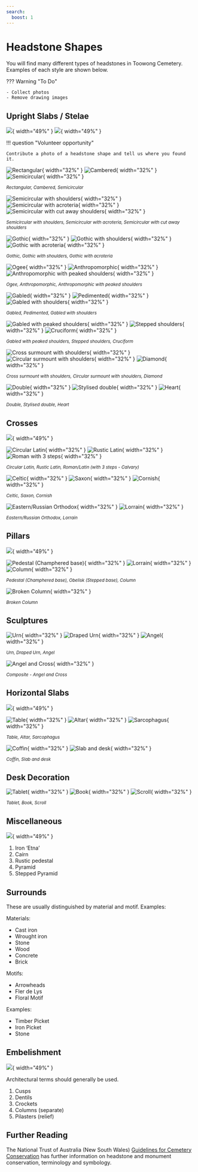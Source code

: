```yaml
---
search:
  boost: 1
---
```


#  Headstone Shapes

You will find many different types of headstones in Toowong Cemetery. Examples of each style are shown below. 


??? Warning "To Do" 

    - Collect photos
    - Remove drawing images
    

## Upright Slabs / Stelae

![](../assets/slabs-1.png){ width="49%" } ![](../assets/slabs-2.png){ width="49%" }


!!! question "Volunteer opportunity"

    Contribute a photo of a headstone shape and tell us where you found it. 
    
    
![Rectangular](../assets/rectangular.png){ width="32%" } ![Cambered](../assets/cambered.png){ width="32%" } ![Semicircular](../assets/semicircular.png){ width="32%" }

*<small>Rectangular, Cambered, Semicircular</small>*

![Semicircular with shoulders](../assets/semicircular-with-shoulders.png){ width="32%" } ![Semicircular with acroteria](../assets/semicircular-with-acroteria.png){ width="32%" } ![Semicircular with cut away shoulders](../assets/semicircular-with-cut-away-shoulders.png){ width="32%" }

*<small>Semicircular with shoulders, Semicircular with acroteria, Semicircular with cut away shoulders</small>*

![Gothic](../assets/gothic.png){ width="32%" } ![Gothic with shoulders](../assets/gothic-with-shoulders.png){ width="32%" } ![Gothic with acroteria](../assets/gothic-with-acroteria.png){ width="32%" }

*<small>Gothic, Gothic with shoulders, Gothic with acroteria </small>*

![Ogee](../assets/ogee.png){ width="32%" } ![Anthropomorphic](../assets/anthropomorphic.png){ width="32%" } ![Anthropomorphic with peaked shoulders](../assets/anthropomorphic-with-peaked-shoulders.png){ width="32%" }

*<small>Ogee, Anthropomorphic, Anthropomorphic with peaked shoulders</small>*

![Gabled](../assets/gabled.png){ width="32%" } ![Pedimented](../assets/pedimented.png){ width="32%" } ![Gabled with shoulders](../assets/gabled-with-shoulders.png){ width="32%" }

*<small>Gabled, Pedimented, Gabled with shoulders</small>*

![Gabled with peaked shoulders](../assets/gabled-with-peaked-shoulders.png){ width="32%" } ![Stepped shoulders](../assets/stepped-shoulders.png){ width="32%" } ![Cruciform](../assets/cruciform.png){ width="32%" }

*<small>Gabled with peaked shoulders, Stepped shoulders, Cruciform</small>*

![Cross surmount with shoulders](../assets/cross-surmount-with-shoulders.png){ width="32%" } ![Circular surmount with shoulders](../assets/circular-surmount-with-shoulders.png){ width="32%" } ![Diamond](../assets/diamond.png){ width="32%" }

*<small>Cross surmount with shoulders, Circular surmount with shoulders, Diamond</small>*

![Double](../assets/double.png){ width="32%" } ![Stylised double](../assets/stylised-double.png){ width="32%" } ![Heart](../assets/heart.png){ width="32%" }

*<small>Double, Stylised double, Heart</small>*

<!-- 
1. Rectangular
2. Cambered
3. Semicircular
4. Semicircular with shoulders
5. Semicircular with acroteria
6. Semicircular with cut away shoulders
7. Gothic
8. Gothic with shoulders
9. Gothic with acroteria
10. Ogee
11. Anthropomorphic
12. Anthropomorphic with peaked shoulders
13. Gabled 
14. Pedimented
15. Gabled with shoulders
16. Gabled with peaked shoulders
17. Stepped shoulders
18. Cruciform
19. Cross surmount with shoulders
20. Circular surmount with shoulders
21. Diamond
22. Double
23. Stylised double 
24. Miscellaneous e.g. Heart
-->

## Crosses

![](../assets/crosses.png){ width="49%" }


![Circular Latin](../assets/circular-latin.png){ width="32%" } ![Rustic Latin](../assets/rustic-latin.png){ width="32%" } ![Roman with 3 steps](../assets/roman-3-steps.png){ width="32%" }

*<small>Circular Latin, Rustic Latin, Roman/Latin (with 3 steps - Calvary)</small>*

![Celtic](../assets/celtic.png){ width="32%" } ![Saxon](../assets/saxon.png){ width="32%" } ![Cornish](../assets/cornish.png){ width="32%" }

*<small>Celtic, Saxon, Cornish</small>*

![Eastern/Russian Orthodox](../assets/orthodox.png){ width="32%" } ![Lorrain](../assets/lorrain.png){ width="32%" } 

*<small>Eastern/Russian Orthodox, Lorrain</small>*

<!--
1. Circular Latin
2. Rustic Latin
3. Roman/Latin (with 3 steps - Calvary)
4. Celtic
5. Saxon
6. Cornish
7. Eastern/Russian Orthodox
8. Lorrain
-->

## Pillars

![](../assets/pillars.png){ width="49%" } 


![Pedestal (Champhered base)](../assets/pedestal.png){ width="32%" } ![Lorrain](../assets/lorrain.png){ width="32%" } ![Column](../assets/column.png){ width="32%" }

*<small>Pedestal (Champhered base), Obelisk (Stepped base), Column</small>*


![Broken Column](../assets/broken-column.png){ width="32%" } 

*<small>Broken Column</small>*

<!--
1. Pedestal (Champhered base)
2. Obelisk (Stepped base)
3. Column
4. Broken Column
-->

## Sculptures

![Urn](../assets/urn.png){ width="32%" } ![Draped Urn](../assets/draped-urn-1x1.jpg){ width="32%" } ![Angel](../assets/column.png){ width="32%" }

*<small>Urn, Draped Urn, Angel</small>*

![Angel and Cross](../assets/angel-and-cross.png){ width="32%" } 

*<small>Composite - Angel and Cross</small>*

<!--
1. Urn
2. Draped Urn
3. Angel
4. Composite - Angel and Cross
-->

## Horizontal Slabs

![](../assets/horizontal-slabs-and-desks.png){ width="49%" }

![Table](../assets/table.png){ width="32%" } ![Altar](../assets/altar.jpg){ width="32%" } ![Sarcophagus](../assets/sarcophagus.png){ width="32%" }

*<small>Table, Altar, Sarcophagus</small>*

![Coffin](../assets/coffin.png){ width="32%" } ![Slab and desk](../assets/slab-and-desk.jpg){ width="32%" } 

*<small>Coffin, Slab and desk</small>*

<!--
1. Table
3. Altar
4. Sarcophagus
5. Coffin
6. Slab and desk
-->

## Desk Decoration

![Tablet](../assets/tablet.png){ width="32%" } ![Book](../assets/book.jpg){ width="32%" } ![Scroll](../assets/scroll.png){ width="32%" }

*<small>Tablet, Book, Scroll</small>*

<!--
1. Tablet
2. Book
3. Scroll
-->

## Miscellaneous

![](../assets/miscellaneous-and-surrounds.png){ width="49%" }

1. Iron ‘Etna’ 
2. Cairn 
3. Rustic pedestal
4. Pyramid 
5. Stepped Pyramid


## Surrounds

These are usually distinguished by material and motif. Examples: 

Materials: 

- Cast iron 
- Wrought iron
- Stone
- Wood
- Concrete
- Brick
 
 Motifs: 
 
- Arrowheads
- Fler de Lys
- Floral Motif

Examples: 

- Timber Picket
- Iron Picket
- Stone

## Embelishment

![](../assets/embelishment.png){ width="49%" }

Architectural terms should generally be used.

1. Cusps
2. Dentils 
3. Crockets
4. Columns (separate)
5. Pilasters (relief) 


## Further Reading

The National Trust of Australia (New South Wales) [Guidelines for Cemetery Conservation](https://www.nationaltrust.org.au/services/cemetery-conservation/) has further information on headstone and monument conservation, terminology and symbology. 
